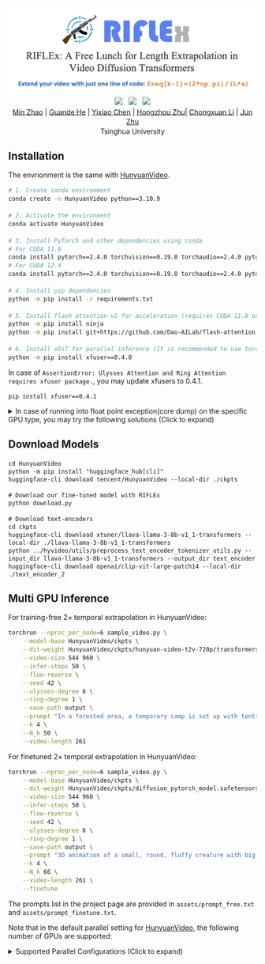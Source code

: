 <div align="center">
<img src='assets/riflex.png'></img>
 <a href='https://arxiv.org/pdf/2502.15894'><img src='https://img.shields.io/badge/arXiv-2502.15894-b31b1b.svg'></a> &nbsp;
 <a href='https://riflex-video.github.io/'><img src='https://img.shields.io/badge/Project-Page-Green'></a> &nbsp;
<a href='https://www.youtube.com/watch?v=taofoXDsKGk'><img src='https://img.shields.io/badge/Youtube-Video-b31b1b.svg'></a><br>


<div>
    <a href="https://gracezhao1997.github.io/" target="_blank">Min Zhao</a><sup></sup> | 
    <a href="https://guandehe.github.io/" target="_blank">Guande He</a><sup></sup> | 
    <a href="https://github.com/Chyxx" target="_blank">Yixiao Chen</a><sup></sup> | 
    <a href="https://zhuhz22.github.io/" target="_blank">Hongzhou Zhu</a><sup></sup>|
<a href="https://zhenxuan00.github.io/" target="_blank">Chongxuan Li</a><sup></sup> | 
    <a href="https://ml.cs.tsinghua.edu.cn/~jun/index.shtml" target="_blank">Jun Zhu</a><sup></sup>
</div>
<div>
    <sup></sup>Tsinghua University
</div>



</div>

## Installation
The envrionment is the same with [HunyuanVideo](https://github.com/Tencent/HunyuanVideo).
```bash
# 1. Create conda environment
conda create -n HunyuanVideo python==3.10.9

# 2. Activate the environment
conda activate HunyuanVideo

# 3. Install PyTorch and other dependencies using conda
# For CUDA 11.8
conda install pytorch==2.4.0 torchvision==0.19.0 torchaudio==2.4.0 pytorch-cuda=11.8 -c pytorch -c nvidia
# For CUDA 12.4
conda install pytorch==2.4.0 torchvision==0.19.0 torchaudio==2.4.0 pytorch-cuda=12.4 -c pytorch -c nvidia

# 4. Install pip dependencies
python -m pip install -r requirements.txt

# 5. Install flash attention v2 for acceleration (requires CUDA 11.8 or above)
python -m pip install ninja
python -m pip install git+https://github.com/Dao-AILab/flash-attention.git@v2.6.3

# 6. Install xDiT for parallel inference (It is recommended to use torch 2.4.0 and flash-attn 2.6.3)
python -m pip install xfuser==0.4.0
```

In case of `AssertionError: Ulysses Attention and Ring Attention requires xfuser package.`, you may update xfusers to 0.4.1.
```
pip install xfuser==0.4.1
```

<details>
<summary>In case of running into float point exception(core dump) on the specific GPU type, you may try the following solutions (Click to expand)</summary>

```bash
# Option 1: Making sure you have installed CUDA 12.4, CUBLAS>=12.4.5.8, and CUDNN>=9.00 (or simply using our CUDA 12 docker image).
pip install nvidia-cublas-cu12==12.4.5.8
export LD_LIBRARY_PATH=/opt/conda/lib/python3.8/site-packages/nvidia/cublas/lib/

# Option 2: Forcing to explictly use the CUDA 11.8 compiled version of Pytorch and all the other packages
pip uninstall -r requirements.txt  # uninstall all packages
pip uninstall -y xfuser
pip install torch==2.4.0 --index-url https://download.pytorch.org/whl/cu118
pip install -r requirements.txt
pip install ninja
pip install git+https://github.com/Dao-AILab/flash-attention.git@v2.6.3
pip install xfuser==0.4.0
```
</details>

## Download Models
```shell
cd HunyuanVideo
python -m pip install "huggingface_hub[cli]"
huggingface-cli download tencent/HunyuanVideo --local-dir ./ckpts

# Download our fine-tuned model with RIFLEx
python download.py

# Download text-encoders
cd ckpts
huggingface-cli download xtuner/llava-llama-3-8b-v1_1-transformers --local-dir ./llava-llama-3-8b-v1_1-transformers
python ../hyvideo/utils/preprocess_text_encoder_tokenizer_utils.py --input_dir llava-llama-3-8b-v1_1-transformers --output_dir text_encoder
huggingface-cli download openai/clip-vit-large-patch14 --local-dir ./text_encoder_2
```

## Multi GPU Inference
For training-free 2× temporal extrapolation in HunyuanVideo: 
```bash
torchrun --nproc_per_node=6 sample_video.py \
    --model-base HunyuanVideo/ckpts \
    --dit-weight HunyuanVideo/ckpts/hunyuan-video-t2v-720p/transformers/mp_rank_00_model_states.pt \
    --video-size 544 960 \
    --infer-steps 50 \
    --flow-reverse \
    --seed 42 \
    --ulysses-degree 6 \
    --ring-degree 1 \
    --save-path output \
    --prompt "In a forested area, a temporary camp is set up with tents, a dirt ground, and various equipment, including a four-wheeled vehicle and barrels. A man in a white shirt appears distressed, holding his head, while a woman in a brown dress looks on with concern. The presence of military personnel and civilians suggests a situation of conflict or crisis. The mood is tense and somber, with an undercurrent of urgency or the aftermath of a significant event, as evidenced by the body lying on the ground. The camera maintains a steady, medium-long shot, capturing the expressions and movements of the characters, and the realistic, cinematic visual style enhances the gravity of the scene." \
    --k 4 \
    --N_k 50 \
    --video-length 261
```

For finetuned 2× temporal extrapolation in HunyuanVideo: 
```bash
torchrun --nproc_per_node=6 sample_video.py \
    --model-base HunyuanVideo/ckpts \
    --dit-weight HunyuanVideo/ckpts/diffusion_pytorch_model.safetensors \
    --video-size 544 960 \
    --infer-steps 50 \
    --flow-reverse \
    --seed 42 \
    --ulysses-degree 6 \
    --ring-degree 1 \
    --save-path output \
    --prompt "3D animation of a small, round, fluffy creature with big, expressive eyes explores a vibrant, enchanted forest. The creature, a whimsical blend of a rabbit and a squirrel, has soft blue fur and a bushy, striped tail. It hops along a sparkling stream, its eyes wide with wonder. The forest is alive with magical elements: flowers that glow and change colors, trees with leaves in shades of purple and silver, and small floating lights that resemble fireflies. The creature stops to interact playfully with a group of tiny, fairy-like beings dancing around a mushroom ring. The creature looks up in awe at a large, glowing tree that seems to be the heart of the forest." \
    --k 4 \
    --N_k 66 \
    --video-length 261 \
    --finetune
```

The prompts list in the project page are provided in `assets/prompt_free.txt` and `assets/prompt_finetune.txt`.

Note that in the default parallel setting for [HunyuanVideo](https://github.com/Tencent/HunyuanVideo), the following number of GPUs are supported:

<details>
<summary>Supported Parallel Configurations (Click to expand)</summary>

| --ulysses-degree x --ring-degree | --nproc_per_node |
|-----------------------------------|------------------|
|  6x1,3x2,2x3,1x6                  | 6                |
|  4x1,2x2,1x4                      | 4                |
|  3x1,1x3                          | 3                |
|  1x2,2x1                          | 2                |

</details>
